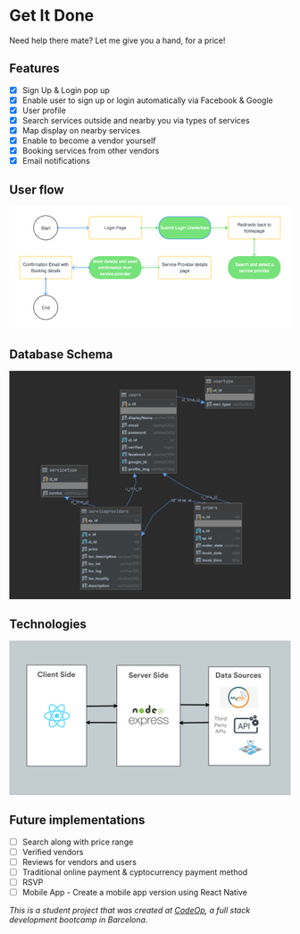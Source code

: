 # Get It Done
Need help there mate? Let me give you a hand, for a price!

## Features

- [x] Sign Up & Login pop up
- [x] Enable user to sign up or login automatically via Facebook & Google
- [x] User profile
- [x] Search services outside and nearby you via types of services
- [x] Map display on nearby services
- [x] Enable to become a vendor yourself
- [x] Booking services from other vendors
- [x] Email notifications

## User flow

![Consumer User flow](consumer_user_flow.png)

## Database Schema

![Database Structure](database_schema2.png)

## Technologies

![Technologies/Architecture Drawing](architecture_technologies.png)

## Future implementations

- [ ] Search along with price range
- [ ] Verified vendors
- [ ] Reviews for vendors and users
- [ ] Traditional online payment & cyptocurrency payment method
- [ ] RSVP 
- [ ] Mobile App - Create a mobile app version using React Native

 _This is a student project that was created at [CodeOp](http://codeop.tech), a full stack development bootcamp in Barcelona._
